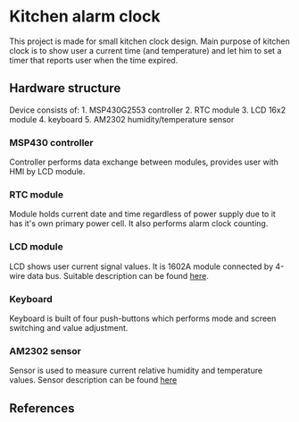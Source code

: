 # Kitchen alarm clock #

This project is made for small kitchen clock design. Main purpose of kitchen
clock is to show user a current time (and temperature) and let him to set
a timer that reports user when the time expired.

## Hardware structure ##

Device consists of:
	1. MSP430G2553 controller
	2. RTC module
	3. LCD 16x2 module
	4. keyboard
	5. AM2302 humidity/temperature sensor

### MSP430 controller ###

Controller performs data exchange between modules, provides user with HMI by
LCD module.

### RTC module ###

Module holds current date and time regardless of power supply due to it has
it's own primary power cell. It also performs alarm clock counting.

### LCD module ###

LCD shows user current signal values. It is 1602A module connected by 4-wire
data bus. Suitable description can be found [here][1].

### Keyboard ###

Keyboard is built of four push-buttons which performs mode and screen switching
and value adjustment.

### AM2302 sensor ###

Sensor is used to measure current relative humidity and temperature values.
Sensor description can be found [here][2]

## References ##

[1]: https://www.newhavendisplay.com/app_notes/SPLC780D.pdf
[2]: https://akizukidenshi.com/download/ds/aosong/AM2302.pdf

